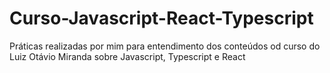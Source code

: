 # Curso-Javascript-React-Typescript
Práticas realizadas por mim para entendimento dos conteúdos od curso do Luiz Otávio Miranda sobre Javascript, Typescript e React
